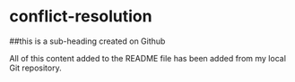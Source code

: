 # conflict-resolution

##this is a sub-heading created on Github

All of this content added to the README file has been added from my local Git repository.
